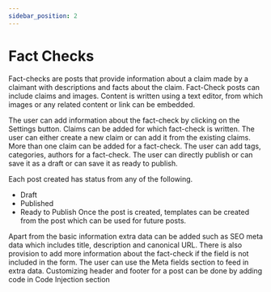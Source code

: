 ```yaml
---
sidebar_position: 2
---
```


# Fact Checks

Fact-checks are posts that provide information about a claim made by a claimant with descriptions and facts about the claim.
Fact-Check posts can include claims and images.
Content is written using a text editor, from which images or any related content or link can be embedded.

The user can add information about the fact-check by clicking on the Settings button.
Claims can be added for which fact-check is written. The user can either create a new claim or can add it from the existing claims. More than one claim can be added for a fact-check.
The user can add tags, categories, authors for a fact-check. 
The user can directly publish or can save it as a draft or can save it as ready to publish.

Each post created has status from any of the following.
- Draft
- Published
- Ready to Publish
Once the post is created, templates can be created from the post which can be used for future posts.

Apart from the basic information extra data can be added such as SEO meta data which includes title, description and canonical URL.
There is also provision to add more information about the fact-check if the field is not included in the form. The user can use the Meta fields section to feed in extra data.
Customizing header and footer for a post can be done by adding code in Code Injection section
